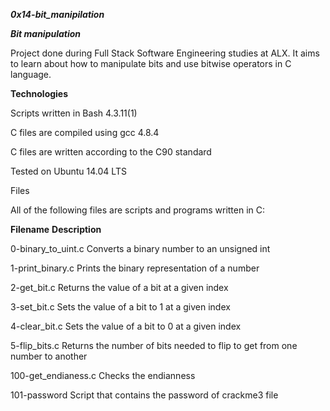 ***0x14-bit_manipilation***

***Bit manipulation***

Project done during Full Stack Software Engineering studies at ALX. It aims to learn about how to manipulate bits and use bitwise operators in C language.



**Technologies**

Scripts written in Bash 4.3.11(1)

C files are compiled using gcc 4.8.4

C files are written according to the C90 standard

Tested on Ubuntu 14.04 LTS

Files

All of the following files are scripts and programs written in C:



**Filename**	**Description**

0-binary_to_uint.c	Converts a binary number to an unsigned int

1-print_binary.c	Prints the binary representation of a number

2-get_bit.c	Returns the value of a bit at a given index

3-set_bit.c	Sets the value of a bit to 1 at a given index

4-clear_bit.c	Sets the value of a bit to 0 at a given index

5-flip_bits.c	Returns the number of bits needed to flip to get from one number to another

100-get_endianess.c	Checks the endianness

101-password	Script that contains the password of crackme3 file
